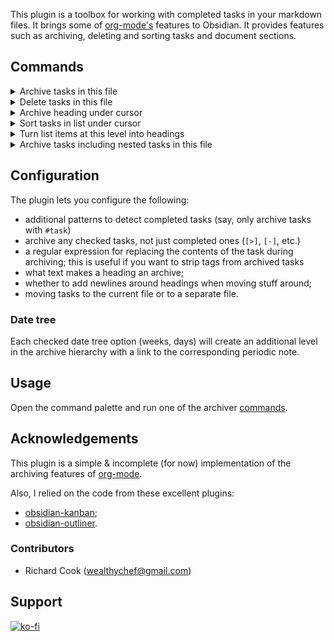 
This plugin is a toolbox for working with completed tasks in your markdown files. It brings some
of [org-mode's](https://orgmode.org/) features to Obsidian. It provides features such as archiving, deleting and sorting
tasks and document sections.

## Commands <a id="commands"></a>

<details>
<summary>Archive tasks in this file</summary>

Here is what it looks like:

```md
- [ ] This one I haven't done yet
- [x] Water the dog
    - Some task details
- [x] Feed the plants
```

Turns into:

```md
- [ ] This one I haven't done yet

# Archived

- [x] Water the dog
    - Some task details
- [x] Feed the plants
```

Or, with date tree enabled:

```md
- [ ] This one I haven't done yet

# Archived

- [[2021-09-W-38]]
    - [[2021-09-16]]
        - [x] Water the dog
            - Some task details
        - [x] Feed the plants
```

</details>

<details>
<summary>Delete tasks in this file</summary>

This one is the same as 'Archive tasks in this file', except that the tasks get discarded.

</details>

<details>
<summary>Archive heading under cursor</summary>

Grab the whole section under the heading under cursor, including all the child sections and move it to the archive.

This:

```markdown
Some top-level text

# H1 heading

Some text

## H2 heading

More text
```

Turns into:

```markdown
Some top-level text

# Archived

## H1 heading

Some text

### H2 heading

More text
```

</details>

<details>
<summary>Sort tasks in list under cursor</summary>

Grab the whole list under cursor and **recursively** reorder all the items based on completeness:

1. Plain list items first
2. Then, incomplete tasks
3. And finally, completed tasks

This list:

```markdown
- [x] Task
- Item
- [ ] Incomplete
    - [x] Task
    - Item More notes
    - [ ] Incomplete
- Item 2
- [ ] Incomplete 2
    - [x] Task
    - Item
    - [x] Task 2
```

Turns into:

```markdown
- Item
- Item 2
- [ ] Incomplete
    - Item More notes
    - [ ] Incomplete
    - [x] Task
- [ ] Incomplete 2
    - Item
    - [x] Task
    - [x] Task 2
- [x] Task
```

</details>

<details>
<summary>Turn list items at this level into headings</summary>

Grab the list under cursor and turn every list item at and above the level of the item under cursor into a heading.

This:

```markdown
- li 1
    - li 2 | <- cursor
        - li 3
```

Turns into:

```markdown
# li 1

## li 2

- li 3
```

</details>


<details>
<summary>Archive tasks including nested tasks in this file</summary>

Same as simple archiving, except that now completed nested tasks also get archived, with their sub-items.

This:

```markdown
- [ ] Incomplete task
    - [x] Completed subtask
        - Task details
    - [ ] Incomplete subtask
```

Turns into:

```markdown
- [ ] Incomplete task
    - [ ] Incomplete subtask
  
# Archived

- [x] Completed subtask
    - Task details
```

</details>

## Configuration

The plugin lets you configure the following:

- additional patterns to detect completed tasks (say, only archive tasks with `#task`)
- archive any checked tasks, not just completed ones (`[>]`, `[-]`, etc.)
- a regular expression for replacing the contents of the task during archiving; this is useful if you want to strip tags
  from archived tasks
- what text makes a heading an archive;
- whether to add newlines around headings when moving stuff around;
- moving tasks to the current file or to a separate file.

### Date tree

Each checked date tree option (weeks, days) will create an additional level in the archive hierarchy with a link to the
corresponding periodic note.

## Usage

Open the command palette and run one of the archiver [commands](#commands).

## Acknowledgements

This plugin is a simple & incomplete (for now) implementation of the archiving features
of [org-mode](https://orgmode.org/).

Also, I relied on the code from these excellent plugins:

- [obsidian-kanban](https://github.com/mgmeyers/obsidian-kanban);
- [obsidian-outliner](https://github.com/vslinko/obsidian-outliner).

### Contributors

- Richard Cook (wealthychef@gmail.com)

## Support

[![ko-fi](https://ko-fi.com/img/githubbutton_sm.svg)](https://ko-fi.com/K3K4FBU43)
